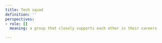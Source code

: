 ```yaml
---
title: Tech squad
definition: ''
perspectives:
- role: []
  meaning: a group that closely supports each other in their careers

---
```

